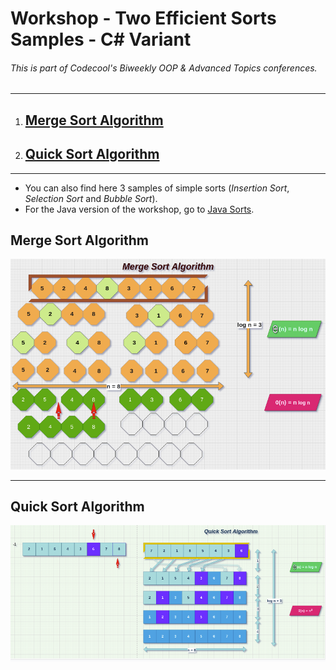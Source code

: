 # Workshop - Two Efficient Sorts Samples - C# Variant

###### This is part of Codecool's Biweekly OOP & Advanced Topics conferences.

---
1. ## [Merge Sort Algorithm](#Merge-Sort-Algorithm)
2. ## [Quick Sort Algorithm](#Quick-Sort-Algorithm)
---
- You can also find here 3 samples of simple sorts (_Insertion Sort_, _Selection Sort_ and _Bubble Sort_).
- For the Java version of the workshop, go to [Java Sorts](https://github.com/TudorDan/Workshop-Java-TwoEfficientSorts).

## Merge Sort Algorithm
![Merge sort Diagram](mergeSort.png)

---

## Quick Sort Algorithm
![Quick sort Diagram](quickSort.png)